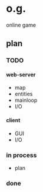 # o.g.
online game

## plan

### TODO

#### web-server
- map
- entities
- mainloop
- I/O

#### client
- GUI
- I/O

### in process

- plan

### done
